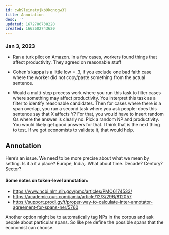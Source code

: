 ```yaml
---
id: cwb9leinatyjkb9kqncgw3l
title: Annotation
desc: ''
updated: 1672786738220
created: 1662602743620
---
```


### Jan 3, 2023

- Ran a turk pilot on Amazon. In a few cases, workers found things that affect productivity. They agreed on reasonable stuff
- Cohen's kappa is a little low = .3, if you exclude one bad faith case where the worker did not copy/paste something from the actual sentence.

- Would a multi-step process work where you run this task to filter cases where something may affect productivity. You interpret this task as a filter to identify reasonable candidates. Then for cases where there is a span overlap, you run a second task where you ask people: does this sentence say that X affects Y? For that, you would have to insert random Qs where the answer is clearly no. Pick a random NP and productivity. You would likely get good answers for that. I think that is the next thing to test. If we got economists to validate it, that would help.

## Annotation

Here’s an issue. We need to be more precise about what we mean by setting. Is it a it a place? Europe, India,. What about time. Decade? Century? Sector?

#### Some notes on token-level annotation:
- https://www.ncbi.nlm.nih.gov/pmc/articles/PMC6174533/
- https://academic.oup.com/jamia/article/12/3/296/812057
- https://support.prodi.gy/t/proper-way-to-calculate-inter-annotator-agreement-for-spans-ner/5760

Another option might be to automatically tag NPs in the corpus and ask people about particular spans. So like pre define the possible spans that the economist can choose.
